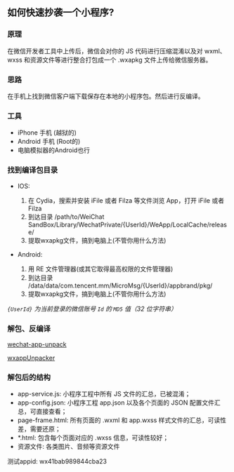 ## 如何快速抄袭一个小程序?

### 原理
在微信开发者工具中上传后，微信会对你的 JS 代码进行压缩混淆以及对 wxml、wxss 和资源文件等进行整合打包成一个 .wxapkg 文件上传给微信服务器。

### 思路
在手机上找到微信客户端下载保存在本地的小程序包。然后进行反编译。

### 工具
 * iPhone 手机 (越狱的)
 * Android 手机 (Root的)
 * 电脑模拟器的Android也行

### 找到编译包目录
 * IOS:
      1. 在 Cydia，搜索并安装 iFile 或者 Filza 等文件浏览 App，打开 iFile 或者 Filza
      2. 到达目录 /path/to/WeiChat SandBox/Library/WechatPrivate/{UserId}/WeApp/LocalCache/release/
      3. 提取wxapkg文件，搞到电脑上(不管你用什么方法)

 * Android:
      1. 用 RE 文件管理器(或其它取得最高权限的文件管理器)
      2. 到达目录 /data/data/com.tencent.mm/MicroMsg/{UserId}/appbrand/pkg/
      3. 提取wxapkg文件，搞到电脑上(不管你用什么方法)

*`{UserId}` 为当前登录的微信账号 `Id` 的 `MD5` 值（32 位字符串）*

### 解包、反编译
[wechat-app-unpack](https://github.com/leo9960/wechat-app-unpack)

[wxappUnpacker](https://github.com/qwerty472123/wxappUnpacker)

### 解包后的结构
 * app-service.js: 小程序工程中所有 JS 文件的汇总，已被混淆；
 * app-config.json: 小程序工程 app.json 以及各个页面的 JSON 配置文件汇总，可直接查看；
 * page-frame.html: 所有页面的 .wxml 和 app.wxss 样式文件的汇总，可读性差，需要还原；
 * *.html: 包含每个页面对应的 .wxss 信息，可读性较好；
 * 资源文件: 各类图片、音频等资源文件



测试appid: wx41bab989844cba23